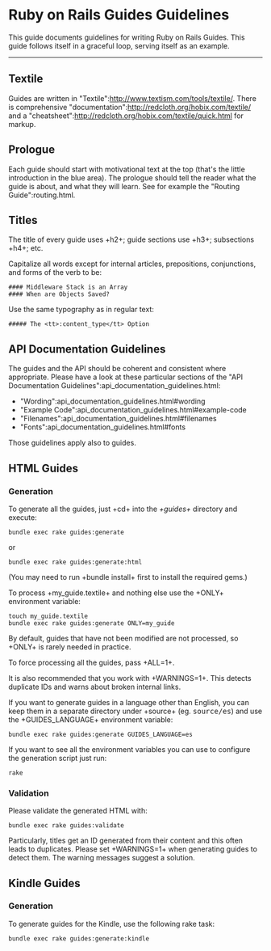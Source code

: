 Ruby on Rails Guides Guidelines
===============================

This guide documents guidelines for writing Ruby on Rails Guides. This guide follows itself in a graceful loop, serving itself as an example.

--------------------------------------------------------------------------------

Textile
-------

Guides are written in "Textile":http://www.textism.com/tools/textile/. There is comprehensive "documentation":http://redcloth.org/hobix.com/textile/ and a "cheatsheet":http://redcloth.org/hobix.com/textile/quick.html for markup.

Prologue
--------

Each guide should start with motivational text at the top (that's the little introduction in the blue area). The prologue should tell the reader what the guide is about, and what they will learn. See for example the "Routing Guide":routing.html.

Titles
------

The title of every guide uses +h2+; guide sections use +h3+; subsections +h4+; etc.

Capitalize all words except for internal articles, prepositions, conjunctions, and forms of the verb to be:

```
#### Middleware Stack is an Array
#### When are Objects Saved?
```

Use the same typography as in regular text:

```
##### The <tt>:content_type</tt> Option
```

API Documentation Guidelines
----------------------------

The guides and the API should be coherent and consistent where appropriate. Please have a look at these particular sections of the "API Documentation Guidelines":api_documentation_guidelines.html:

* "Wording":api_documentation_guidelines.html#wording
* "Example Code":api_documentation_guidelines.html#example-code
* "Filenames":api_documentation_guidelines.html#filenames
* "Fonts":api_documentation_guidelines.html#fonts

Those guidelines apply also to guides.

HTML Guides
-----------

### Generation

To generate all the guides, just +cd+ into the *+guides+* directory and execute:

```
bundle exec rake guides:generate
```

or

```
bundle exec rake guides:generate:html
```

(You may need to run +bundle install+ first to install the required gems.)

To process +my_guide.textile+ and nothing else use the +ONLY+ environment variable:

```
touch my_guide.textile
bundle exec rake guides:generate ONLY=my_guide
```

By default, guides that have not been modified are not processed, so +ONLY+ is rarely needed in practice.

To force processing all the guides, pass +ALL=1+.

It is also recommended that you work with +WARNINGS=1+. This detects duplicate IDs and warns about broken internal links.

If you want to generate guides in a language other than English, you can keep them in a separate directory under +source+ (eg. <tt>source/es</tt>) and use the +GUIDES_LANGUAGE+ environment variable:

```
bundle exec rake guides:generate GUIDES_LANGUAGE=es
```

If you want to see all the environment variables you can use to configure the generation script just run:

```
rake
```

### Validation

Please validate the generated HTML with:

```
bundle exec rake guides:validate
```

Particularly, titles get an ID generated from their content and this often leads to duplicates. Please set +WARNINGS=1+ when generating guides to detect them. The warning messages suggest a solution.

Kindle Guides
-------------

### Generation

To generate guides for the Kindle, use the following rake task:

```
bundle exec rake guides:generate:kindle
```
